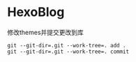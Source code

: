 # HexoBlog


修改themes并提交更改到库
```
git --git-dir=.git --work-tree=. add .
git --git-dir=.git --work-tree=. commit
```